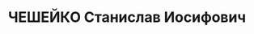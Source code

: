 ---
title: ЧЕШЕЙКО Станислав Иосифович
description: "Род. 1908, ст. Маньчжурия Китай, прож. г. Иркутск, техник спеццеха Иркутского\
  \ завода им. Куйбышева, среднее техническое, б/п, русский, \n  Арест. 16.07.37г.,\
  \ по ст. 58 - 1 «а»,8,9,11. Осужд. ВК ВС СССР от 25.10.37г. Расстрелян 25.10.37г.\
  \ \n  Реабилитирован 15.03.58г."
---